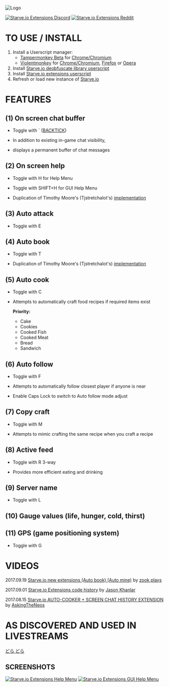 ![Logo](http://i.imgur.com/7QRIFun.png)

[![Starve.io Extensions Discord](http://i.imgur.com/5uSNxbg.png "Starve.io Extensions Discord")](https://discord.gg/xeRgqUr)
[![Starve.io Extensions Reddit](http://i.imgur.com/ccMEPJK.png "Starve.io Extensions Reddit")](https://www.reddit.com/r/starveio/comments/6xiaec/starveio_extensions_github_compliments_to/)

# TO USE / INSTALL
1. Install a Userscript manager:
   - [Tampermonkey Beta](https://tampermonkey.net) for [Chrome/Chromium](https://chrome.google.com/webstore/detail/tampermonkey-beta/gcalenpjmijncebpfijmoaglllgpjagf)
   - [Violentmonkey](https://violentmonkey.github.io/) for [Chrome/Chromium](https://chrome.google.com/webstore/detail/violentmonkey/jinjaccalgkegednnccohejagnlnfdag), [Firefox](https://addons.mozilla.org/en-US/firefox/addon/violentmonkey/) or [Opera](https://addons.opera.com/en/extensions/details/violent-monkey/)
2. Install [Starve.io deobfuscate library userscript](https://github.com/jasonkhanlar/starve-io-extensions/raw/master/starve.io-deobfuscate.user.js)
3. Install [Starve.io extensions userscript](https://github.com/jasonkhanlar/starve-io-extensions/raw/master/starve.io-extensions.user.js)
4. Refresh or load new instance of [Starve.io](http://starve.io)

# FEATURES

## (1) On screen chat buffer
* Toggle with ` ([BACKTICK](https://en.wikipedia.org/wiki/Grave_accent#Use_in_programming))

* In addition to existing in-game chat visibility,
* displays a permanent buffer of chat messages

## (2) On screen help
* Toggle with H for Help Menu
* Toggle with SHIFT+H for GUI Help Menu

* Duplication of Timothy Moore's (Tjstretchalot's) [implementation](https://github.com/Tjstretchalot/starve-io-extensions)

## (3) Auto attack
* Toggle with E

## (4) Auto book
* Toggle with T

* Duplication of Timothy Moore's (Tjstretchalot's) [implementation](https://github.com/Tjstretchalot/starve-io-extensions)

## (5) Auto cook
* Toggle with C

* Attempts to automatically craft food recipes if required items exist

  **Priority:**

  * Cake
  * Cookies
  * Cooked Fish
  * Cooked Meat
  * Bread
  * Sandwich

## (6) Auto follow
* Toggle with F

* Attempts to automatically follow closest player if anyone is near
* Enable Caps Lock to switch to Auto follow mode adjust

## (7) Copy craft
* Toggle with M

* Attempts to mimic crafting the same recipe when you craft a recipe

## (8) Active feed
* Toggle with R 3-way

* Provides more efficient eating and drinking

## (9) Server name
* Toggle with L

## (10) Gauge values (life, hunger, cold, thirst)

## (11) GPS (game positioning system)
* Toggle with G

# VIDEOS

2017.09.19 [Starve.io new extensions (Auto book) (Auto mine)](https://youtu.be/Il-p3x1jK1w) by [zook plays](https://www.youtube.com/channel/UCvO2QpPjGkwR54KB26Uv0_A)

2017.09.01 [Starve.io Extensions code history](https://youtu.be/Dr7uVPEZCAw) by [Jason Khanlar](https://www.youtube.com/channel/UC8RYoBv1UQ-AwypZwq7BDOA)

2017.08.15 [Starve.io AUTO-COOKER + SCREEN CHAT HISTORY EXTENSION](https://youtu.be/LveuRqidKhY) by [AskingTheNeos](https://www.youtube.com/channel/UCDjgEaRWYbqowT8E3U9R_7Q)

# AS DISCOVERED AND USED IN LIVESTREAMS

[どら どら](https://www.youtube.com/channel/UCQvBqtOI4Q8aciNL6l-9Txw/videos)

## SCREENSHOTS 

[![Starve.io Extensions Help Menu](https://i.imgur.com/qLl7foD.png "Starve.io Extensions Help Menu")](https://i.imgur.com/qLl7foD.png)
[![Starve.io Extensions GUI Help Menu](https://i.imgur.com/QgBzHzS.png "Starve.io Extensions GUI Help Menu")](https://i.imgur.com/QgBzHzS.png)

